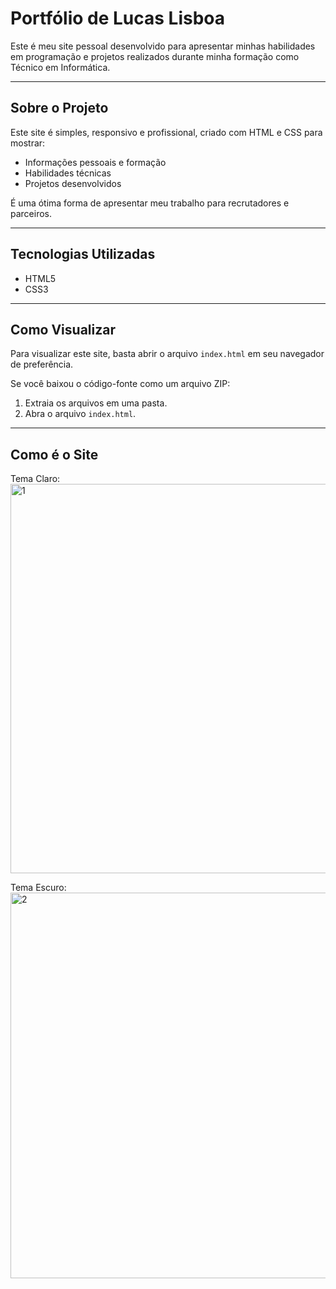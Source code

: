 # Portfólio de Lucas Lisboa

Este é meu site pessoal desenvolvido para apresentar minhas habilidades em programação e projetos realizados durante minha formação como Técnico em Informática.

---

## Sobre o Projeto

Este site é simples, responsivo e profissional, criado com HTML e CSS para mostrar:

- Informações pessoais e formação
- Habilidades técnicas
- Projetos desenvolvidos

É uma ótima forma de apresentar meu trabalho para recrutadores e parceiros.

---

## Tecnologias Utilizadas

- HTML5
- CSS3

---
## Como Visualizar

Para visualizar este site, basta abrir o arquivo `index.html` em seu navegador de preferência.

Se você baixou o código-fonte como um arquivo ZIP:
1. Extraia os arquivos em uma pasta.
2. Abra o arquivo `index.html`.

---

## Como é o Site

Tema Claro:
<img width="1339" height="623" alt="1" src="https://github.com/user-attachments/assets/210b9826-13a5-4747-9770-a4e2c79b01b0" />

Tema Escuro:
<img width="1346" height="617" alt="2" src="https://github.com/user-attachments/assets/f334894e-119a-4714-a440-5fe1f83cab72" />
